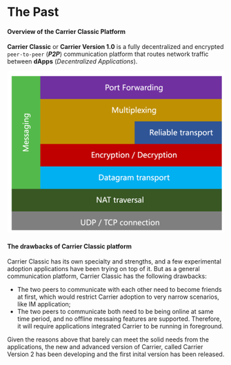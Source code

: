 # The Past

#### Overview of the Carrier Classic Platform&#x20;

**Carrier Classic** or **Carrier Version 1.0** is a fully decentralized and encrypted `peer-to-peer` (_**P2P**_) communication platform that routes network traffic between **dApps** (_Decentralized_ _Applications_). &#x20;

<img src="../.gitbook/assets/file.excalidraw.svg" alt="" class="gitbook-drawing">

#### The drawbacks of Carrier Classic platform

Carrier Classic has its own specialty and strengths, and a few experimental adoption applications have been trying on top of it. But as a general communication platform, Carrier Classic has the following drawbacks:

* The two peers to communicate with each other need to become friends at first, which would restrict Carrier adoption to very narrow scenarios, like IM application;
* The two peers to communicate both need to be being online at same time period, and no offline messaing features are supported. Therefore, it will require applications integrated Carrier to be running in foreground.

Given the reasons above that barely can meet the solid needs from the applications, the new and advanced version of Carrier, called Carrier Version 2 has been developing and the first inital version has been released.
